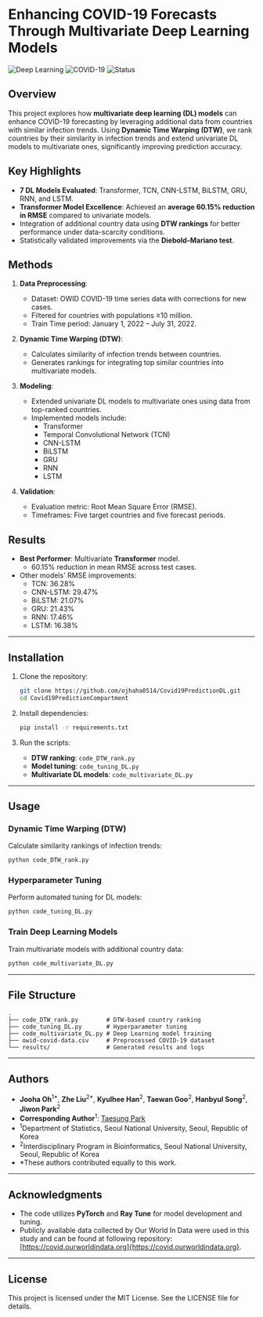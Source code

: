 
# Enhancing COVID-19 Forecasts Through Multivariate Deep Learning Models

![Deep Learning](https://img.shields.io/badge/Deep%20Learning-PyTorch-blue)
![COVID-19](https://img.shields.io/badge/COVID--19-Time%20Series%20Prediction-green)
![Status](https://img.shields.io/badge/Status-Active-brightgreen)

## Overview

This project explores how **multivariate deep learning (DL) models** can enhance COVID-19 forecasting by leveraging additional data from countries with similar infection trends. Using **Dynamic Time Warping (DTW)**, we rank countries by their similarity in infection trends and extend univariate DL models to multivariate ones, significantly improving prediction accuracy.

## Key Highlights

- **7 DL Models Evaluated**: Transformer, TCN, CNN-LSTM, BiLSTM, GRU, RNN, and LSTM.
- **Transformer Model Excellence**: Achieved an **average 60.15% reduction in RMSE** compared to univariate models.
- Integration of additional country data using **DTW rankings** for better performance under data-scarcity conditions.
- Statistically validated improvements via the **Diebold-Mariano test**.

## Methods

1. **Data Preprocessing**:
   - Dataset: OWID COVID-19 time series data with corrections for new cases.
   - Filtered for countries with populations ≥10 million.
   - Train Time period: January 1, 2022 – July 31, 2022.

2. **Dynamic Time Warping (DTW)**:
   - Calculates similarity of infection trends between countries.
   - Generates rankings for integrating top similar countries into multivariate models.

3. **Modeling**:
   - Extended univariate DL models to multivariate ones using data from top-ranked countries.
   - Implemented models include:
     - Transformer
     - Temporal Convolutional Network (TCN)
     - CNN-LSTM
     - BiLSTM
     - GRU
     - RNN
     - LSTM

4. **Validation**:
   - Evaluation metric: Root Mean Square Error (RMSE).
   - Timeframes: Five target countries and five forecast periods.

## Results

- **Best Performer**: Multivariate **Transformer** model.
  - 60.15% reduction in mean RMSE across test cases.
- Other models' RMSE improvements:
  - TCN: 36.28%
  - CNN-LSTM: 29.47%
  - BiLSTM: 21.07%
  - GRU: 21.43%
  - RNN: 17.46%
  - LSTM: 16.38%

---

## Installation

1. Clone the repository:
   ```bash
   git clone https://github.com/ojhaha0514/Covid19PredictionDL.git
   cd Covid19PredictionCompartment
   ```

2. Install dependencies:
   ```bash
   pip install -r requirements.txt
   ```

3. Run the scripts:
   - **DTW ranking**: `code_DTW_rank.py`
   - **Model tuning**: `code_tuning_DL.py`
   - **Multivariate DL models**: `code_multivariate_DL.py`

---

## Usage

### Dynamic Time Warping (DTW)
Calculate similarity rankings of infection trends:
```bash
python code_DTW_rank.py
```

### Hyperparameter Tuning
Perform automated tuning for DL models:
```bash
python code_tuning_DL.py
```

### Train Deep Learning Models
Train multivariate models with additional country data:
```bash
python code_multivariate_DL.py
```



---

## File Structure

```
.
├── code_DTW_rank.py        # DTW-based country ranking
├── code_tuning_DL.py       # Hyperparameter tuning
├── code_multivariate_DL.py # Deep Learning model training
├── owid-covid-data.csv     # Preprocessed COVID-19 dataset
└── results/                # Generated results and logs
```

---

## Authors

- **Jooha Oh**<sup>1*</sup>, **Zhe Liu**<sup>2*</sup>, **Kyulhee Han**<sup>2</sup>, **Taewan Goo**<sup>2</sup>, **Hanbyul Song**<sup>2</sup>, **Jiwon Park**<sup>2</sup>
- **Corresponding Author**<sup>1</sup>: [Taesung Park](mailto:tspark@stats.snu.ac.kr)
- <sup>1</sup>Department of Statistics, Seoul National University, Seoul, Republic of Korea
- <sup>2</sup>Interdisciplinary Program in Bioinformatics, Seoul National University, Seoul, Republic of Korea
- *These authors contributed equally to this work.



---

## Acknowledgments

- The code utilizes **PyTorch** and **Ray Tune** for model development and tuning.
- Publicly available data collected by Our World In Data were used in this study and can be found at following repository: [https://covid.ourworldindata.org]{https://covid.ourworldindata.org}.

---

## License

This project is licensed under the MIT License. See the LICENSE file for details.
